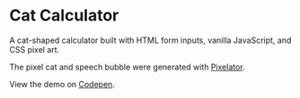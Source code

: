 # Cat Calculator

A cat-shaped calculator built with HTML form inputs, vanilla JavaScript, and CSS pixel art.

The pixel cat and speech bubble were generated with [Pixelator](https://elrumordelaluz.github.io/Pixelator).

View the demo on [Codepen](http://codepen.io/AlcinaW/full/WraOqJ).
